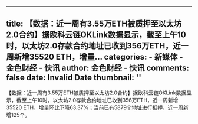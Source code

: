 
---
title: 【数据：近一周有3.55万ETH被质押至以太坊2.0合约】据欧科云链OKLink数据显示，截至上午10时，以太坊2.0存款合约地址已收到356万ETH，近一周新增35520 ETH，增量...
categories: 
    - 新媒体
    - 金色财经 - 快讯
author: 金色财经 - 快讯
comments: false
date: Invalid Date
thumbnail: ''
---

<div>   
【数据：近一周有3.55万ETH被质押至以太坊2.0合约】据欧科云链OKLink数据显示，截至上午10时，以太坊2.0存款合约地址已收到356万ETH，近一周新增35520 ETH，增量环比下降63.37%；当前已有5879个地址进行抵押，近一周新增125个。  
</div>
            